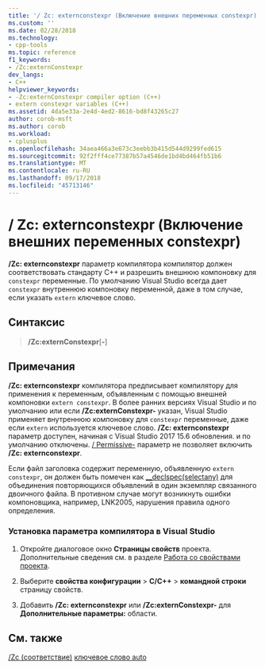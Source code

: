 ```yaml
---
title: '/ Zc: externconstexpr (Включение внешних переменных constexpr) | Документация Майкрософт'
ms.custom: ''
ms.date: 02/28/2018
ms.technology:
- cpp-tools
ms.topic: reference
f1_keywords:
- /Zc:externConstexpr
dev_langs:
- C++
helpviewer_keywords:
- -Zc:externConstexpr compiler option (C++)
- extern constexpr variables (C++)
ms.assetid: 4da5e33a-2e4d-4ed2-8616-bd8f43265c27
author: corob-msft
ms.author: corob
ms.workload:
- cplusplus
ms.openlocfilehash: 34aea466a3e673c3eebb3b415d544d9299fed615
ms.sourcegitcommit: 92f2fff4ce77387b57a4546de1bd4bd464fb51b6
ms.translationtype: MT
ms.contentlocale: ru-RU
ms.lasthandoff: 09/17/2018
ms.locfileid: "45713146"
---
```

# <a name="zcexternconstexpr-enable-extern-constexpr-variables"></a>/ Zc: externconstexpr (Включение внешних переменных constexpr)

**/Zc: externconstexpr** параметр компилятора компилятор должен соответствовать стандарту C++ и разрешить внешнюю компоновку для `constexpr` переменные. По умолчанию Visual Studio всегда дает `constexpr` внутреннюю компоновку переменной, даже в том случае, если указать `extern` ключевое слово.

## <a name="syntax"></a>Синтаксис

> **/Zc:externConstexpr**[**-**]

## <a name="remarks"></a>Примечания

**/Zc: externconstexpr** компилятора предписывает компилятору для применения к переменным, объявленным с помощью внешней компоновки `extern constexpr`. В более ранних версиях Visual Studio и по умолчанию или если **/Zc:externConstexpr-** указан, Visual Studio применяет внутреннюю компоновку для `constexpr` переменные, даже если `extern` используется ключевое слово. **/Zc: externconstexpr** параметр доступен, начиная с Visual Studio 2017 15.6 обновления. и по умолчанию отключены. [/ Permissive-](permissive-standards-conformance.md) параметр не позволяет включить **/Zc: externconstexpr**.

Если файл заголовка содержит переменную, объявленную `extern constexpr`, он должен быть помечен как [__declspec(selectany)](../../cpp/selectany.md) для объединения повторяющихся объявлений в один экземпляр связанного двоичного файла. В противном случае могут возникнуть ошибки компоновщика, например, LNK2005, нарушения правила одного определения.

### <a name="to-set-this-compiler-option-in-visual-studio"></a>Установка параметра компилятора в Visual Studio

1. Откройте диалоговое окно **Страницы свойств** проекта. Дополнительные сведения см. в разделе [Работа со свойствами проекта](../../ide/working-with-project-properties.md).

1. Выберите **свойства конфигурации** > **C/C++** > **командной строки** страницу свойств.

1. Добавить **/Zc: externconstexpr** или **/Zc:externConstexpr-** для **Дополнительные параметры:** области.

## <a name="see-also"></a>См. также

[/Zc (соответствие)](../../build/reference/zc-conformance.md)
[ключевое слово auto](../../cpp/auto-keyword.md)